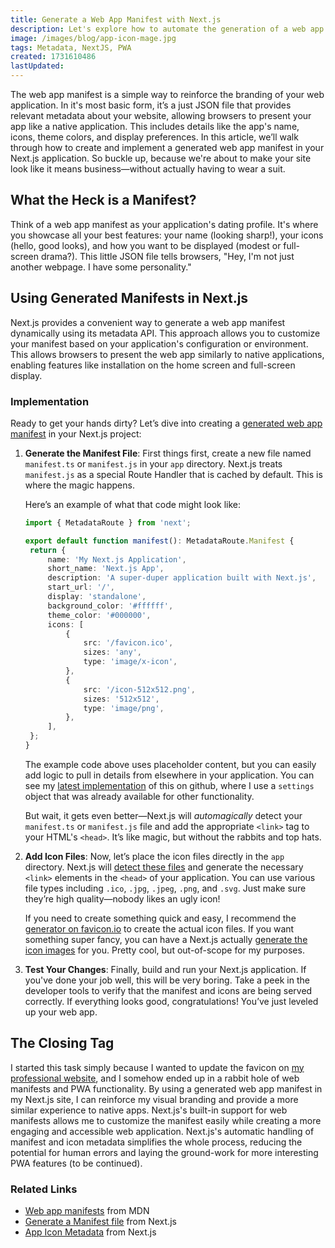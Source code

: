 ```yaml
---
title: Generate a Web App Manifest with Next.js
description: Let's explore how to automate the generation of a web app manifest in a Next.js project, and how this simple JSON file can help enhance your web app's appearance and branding.
image: /images/blog/app-icon-mage.jpg
tags: Metadata, NextJS, PWA
created: 1731610486
lastUpdated:
---
```


The web app manifest is a simple way to reinforce the branding of your web application. In it's most basic form, it’s a just JSON file that provides relevant metadata about your website, allowing browsers to present your app like a native application. This includes details like the app's name, icons, theme colors, and display preferences. In this article, we’ll walk through how to create and implement a generated web app manifest in your Next.js application. So buckle up, because we're about to make your site look like it means business—without actually having to wear a suit.

## What the Heck is a Manifest?

Think of a web app manifest as your application's dating profile. It's where you showcase all your best features: your name (looking sharp!), your icons (hello, good looks), and how you want to be displayed (modest or full-screen drama?). This little JSON file tells browsers, "Hey, I'm not just another webpage. I have some personality."

## Using Generated Manifests in Next.js

Next.js provides a convenient way to generate a web app manifest dynamically using its metadata API. This approach allows you to customize your manifest based on your application's configuration or environment.
This allows browsers to present the web app similarly to native applications, enabling features like installation on the home screen and full-screen display.

### Implementation

Ready to get your hands dirty? Let’s dive into creating a [generated web app manifest](https://nextjs.org/docs/app/api-reference/file-conventions/metadata/manifest#generate-a-manifest-file) in your Next.js project:

1. **Generate the Manifest File**:
   First things first, create a new file named `manifest.ts` or `manifest.js` in your `app` directory. Next.js treats `manifest.js` as a special Route Handler that is cached by default. This is where the magic happens.

   Here’s an example of what that code might look like:

   ```typescript
   import { MetadataRoute } from 'next';

   export default function manifest(): MetadataRoute.Manifest {
   	return {
   		name: 'My Next.js Application',
   		short_name: 'Next.js App',
   		description: 'A super-duper application built with Next.js',
   		start_url: '/',
   		display: 'standalone',
   		background_color: '#ffffff',
   		theme_color: '#000000',
   		icons: [
   			{
   				src: '/favicon.ico',
   				sizes: 'any',
   				type: 'image/x-icon',
   			},
   			{
   				src: '/icon-512x512.png',
   				sizes: '512x512',
   				type: 'image/png',
   			},
   		],
   	};
   }
   ```

   The example code above uses placeholder content, but you can easily add logic to pull in details from elsewhere in your application. You can see my [latest implementation](https://github.com/andymagill/dev.magill.next/blob/master/app/manifest.ts) of this on github, where I use a `settings` object that was already available for other functionality.

   But wait, it gets even better—Next.js will _automagically_ detect your `manifest.ts` or `manifest.js` file and add the appropriate `<link>` tag to your HTML's `<head>`. It’s like magic, but without the rabbits and top hats.

2. **Add Icon Files**:
   Now, let’s place the icon files directly in the `app` directory. Next.js will [detect these files](https://nextjs.org/docs/app/api-reference/file-conventions/metadata/app-icons#image-files-ico-jpg-png) and generate the necessary `<link>` elements in the `<head>` of your application. You can use various file types including `.ico`, `.jpg`, `.jpeg`, `.png`, and `.svg`. Just make sure they’re high quality—nobody likes an ugly icon!

   If you need to create something quick and easy, I recommend the [generator on favicon.io](https://favicon.io/favicon-generator/) to create the actual icon files. If you want something super fancy, you can have a Next.js actually [generate the icon images](https://nextjs.org/docs/app/api-reference/file-conventions/metadata/app-icons#generate-icons-using-code-js-ts-tsx) for you. Pretty cool, but out-of-scope for my purposes.

3. **Test Your Changes**:
   Finally, build and run your Next.js application. If you've done your job well, this will be very boring. Take a peek in the developer tools to verify that the manifest and icons are being served correctly. If everything looks good, congratulations! You’ve just leveled up your web app.

## The Closing Tag

I started this task simply because I wanted to update the favicon on [my professional website](https://magill.dev), and I somehow ended up in a rabbit hole of web manifests and PWA functionality. By using a generated web app manifest in my Next.js site, I can reinforce my visual branding and provide a more similar experience to native apps. Next.js's built-in support for web manifests allows me to customize the manifest easily while creating a more engaging and accessible web application. Next.js's automatic handling of manifest and icon metadata simplifies the whole process, reducing the potential for human errors and laying the ground-work for more interesting PWA features (to be continued).

### Related Links

- [Web app manifests](https://developer.mozilla.org/en-US/docs/Web/Manifest) from MDN
- [Generate a Manifest file](https://nextjs.org/docs/app/api-reference/file-conventions/metadata/manifest#generate-a-manifest-file) from Next.js
- [App Icon Metadata](https://nextjs.org/docs/app/api-reference/file-conventions/metadata/app-icons) from Next.js
